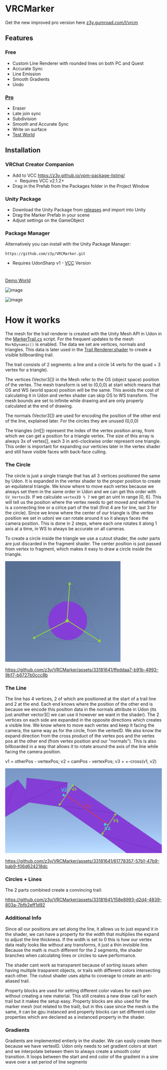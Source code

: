 # VRCMarker

Get the new improved pro version here [z3y.gumroad.com/l/vrcm](https://z3y.gumroad.com/l/vrcm)

## Features

### Free

- Custom Line Renderer with rounded lines on both PC and Quest
- Accurate Sync
- Line Emission
- Smooth Gradients
- Undo

### [Pro](https://z3y.gumroad.com/l/vrcm)

- Eraser
- Late join sync
- Subdivision
- Smooth and Accurate Sync
- Write on surface
- [Test World](https://vrchat.com/home/world/wrld_bd718520-e6ab-434b-a070-ee35b42f0d5f)

## Installation

### VRChat Creator Companion

- Add to VCC https://z3y.github.io/vpm-package-listing/
  - Requires VCC v2.1.2+
- Drag in the Prefab from the Packages folder in the Project Window

### Unity Package

- Download the Unity Package from [releases](https://github.com/z3y/VRCMarker/releases) and import into Unity
- Drag the Marker Prefab in your scene
- Adjust settings on the GameObject

### Package Manager

Alternatively you can install with the Unity Package Manager:

```
https://github.com/z3y/VRCMarker.git
```

- Requires UdonSharp v1 - [VCC](https://vcc.docs.vrchat.com/) Version

#

[Demo World](https://vrchat.com/home/world/wrld_df859907-113e-445b-9ec7-37c900c36c75)

![image](https://user-images.githubusercontent.com/33181641/235703413-ffb50822-af01-456f-a78a-7b9cf8307089.png)

![image](https://user-images.githubusercontent.com/33181641/194152197-a5647001-c29e-4231-a2f4-bf7858d2079a.png)

# How it works

The mesh for the trail renderer is created with the Unity Mesh API in Udon in the [MarkerTrail.cs](/Runtime/Scripts/MarkerTrail.cs) script. For the frequent updates to the mesh `MarkDynamic()` is enabled. The data we set are vertices, normals and triangles. This data is later used in the [Trail Renderer.shader](/Runtime/Shader/Trail%20Renderer.shader) to create a visible billboarding trail.

The trail consists of 2 segments: a line and a circle (4 verts for the quad + 3 vertex for a triangle).

The vertices (Vector3[]) in the Mesh refer to the OS (object space) position of the vertex. The mesh transform is set to (0,0,0) at start which means that OS and WS (world space) position will be the same. This avoids the cost of calculating it in Udon and vertex shader can skip OS to WS transform. The mesh bounds are set to infinite while drawing and are only properly calculated at the end of drawing.

The normals (Vector3[]) are used for encoding the position of the other end of the line, explained later. For the circles they are unused (0,0,0)

The triangles (int[]) represent the index of the vertex position array, from which we can get a position for a triangle vertex. The size of this array is always 3x of vertex[], each 3 in anti-clockwise order represent one triangle. This order is important for expanding our verticies later in the vertex shader and still have visible faces with back-face culling.

### The Circle

The circle is just a single triangle that has all 3 vertices positioned the same by Udon. It is expanded in the vertex shader to the proper position to create an equilateral triangle. We know where to move each vertex because we always set them in the same order in Udon and we can get this order with `SV_VertexID`. If we calculate `vertexID % 7` we get an uint in range [0, 6]. This will tell us the position where the vertex needs to get moved and whether it is a connecting line or a cirlce part of the trail (first 4 are for line, last 3 for the circle). Since we know where the center of our triangle is (the vertex position we set in udon) we can rotate around it so it always faces the camera position. This is done in 2 steps, where each one rotates it along 1 axis at a time, in WS to always be accurate on all cameras.

To create a circle inside the triangle we use a cutout shader, the outer parts are just discarded in the fragment shader. The center position is just passed from vertex to fragment, which makes it easy to draw a circle inside the triangle.

![Circle](/Images~/circle.png)

https://github.com/z3y/VRCMarker/assets/33181641/ffeddaa7-b91b-4993-9b17-b6727b0ccc8b

### The Line

The line has 4 vertices, 2 of which are positioned at the start of a trail line and 2 at the end. Each end knows where the position of the other end is because we encode this position data in the normals attribute in Udon (its just another vector3[] we can use it however we want in the shader). The 2 vertices on each side are expanded in the opposite directions which creates a visible line. We know where to move each vertex and keep it facing the camera, the same way as for the circle, from the vertexID. We also know the expand direction from the cross product of the vertex pos and the vertex pos at the other end (from vertex position and our "normals"). This is also billboarded in a way that allows it to rotate around the axis of the line while facing the camera position.

v1 = otherPos - vertexPos;
v2 = camPos - vertexPos;
v3 = +-cross(v1, v2)

![Line](/Images~/line.png)

https://github.com/z3y/VRCMarker/assets/33181641/61778357-57b1-47b9-bab9-f06d624218dc

### Circles + Lines

The 2 parts combined create a convincing trail:

https://github.com/z3y/VRCMarker/assets/33181641/158e8993-d2d4-4839-803a-7bfb2eff1d92

### Additional Info

Since all our positions are set along the line, it allows us to just expand it in the shader, we can have a property for the width that multiplies the expand to adjust the line thickness. If the width is set to 0 this is how our vertex data really looks like without any transforms, it just a thin invisible line. Because the math is much different for the 2 segments, the shader branches when calculating lines or circles to save performance.

The shader cant work as transparent because of sorting issues when having multiple trasparent objects, or trails with different colors intersecting each other. The cutout shader uses alpha to coverage to create an anti-aliased trail.

Property blocks are used for setting different color values for each pen without creating a new material. This still creates a new draw call for each trail but it makes the setup easy. Property blocks are also used for the marker mesh (not related to the trail), but in this case since the mesh is the same, it can be gpu instanced and property blocks can set different color properties which are declared as a instanced property in the shader.

### Gradients

Gradients are implemented entierly in the shader. We can easily create them because we have vertexID. Udon only needs to set gradient colors at start and we interpolate between them to always create a smooth color transition. It loops between the start and end color of the gradient in a sine wave over a set period of line segments
